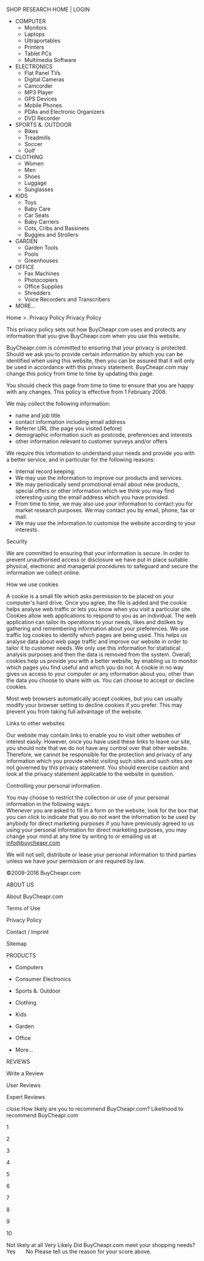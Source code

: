SHOP RESEARCH HOME | LOGIN

*   COMPUTER
    *   Monitors
    *   Laptops
    *   Ultraportables
    *   Printers
    *   Tablet PCs
    *   Multimedia Software
*   ELECTRONICS
    *   Flat Panel TVs
    *   Digital Cameras
    *   Camcorder
    *   MP3 Player
    *   GPS Devices
    *   Mobile Phones
    *   PDAs and Electronic Organizers
    *   DVD Recorder
*   SPORTS &. OUTDOOR
    *   Bikes
    *   Treadmills
    *   Soccer
    *   Golf
*   CLOTHING
    *   Women
    *   Men
    *   Shoes
    *   Luggage
    *   Sunglasses
*   KIDS
    *   Toys
    *   Baby Care
    *   Car Seats
    *   Baby Carriers
    *   Cots, Cribs and Bassinets
    *   Buggies and Strollers
*   GARDEN
    *   Garden Tools
    *   Pools
    *   Greenhouses
*   OFFICE
    *   Fax Machines
    *   Photocopiers
    *   Office Supplies
    *   Shredders
    *   Voice Recorders and Transcribers
*   MORE...

Home >. Privacy Policy Privacy Policy

This privacy policy sets out how BuyCheapr.com uses and protects any information that you give BuyCheapr.com when you use this website.  
  
BuyCheapr.com is committed to ensuring that your privacy is protected. Should we ask you to provide certain information by which you can be identified when using this website, then you can be assured that it will only be used in accordance with this privacy statement. BuyCheapr.com may change this policy from time to time by updating this page.  
  
You should check this page from time to time to ensure that you are happy with any changes. This policy is effective from 1 February 2008.  
  
We may collect the following information:

*   name and job title
*   contact information including email address
*   Referrer URL (the page you visited before)
*   demographic information such as postcode, preferences and interests
*   other information relevant to customer surveys and/or offers

  
We require this information to understand your needs and provide you with a better service, and in particular for the following reasons:

*   Internal record keeping.
*   We may use the information to improve our products and services.
*   We may periodically send promotional email about new products, special offers or other information which we think you may find interesting using the email address which you have provided.
*   From time to time, we may also use your information to contact you for market research purposes. We may contact you by email, phone, fax or mail.
*   We may use the information to customise the website according to your interests.

  
Security  
  
We are committed to ensuring that your information is secure. In order to prevent unauthorised access or disclosure we have put in place suitable physical, electronic and managerial procedures to safeguard and secure the information we collect online.  
  
  
How we use cookies  
  
A cookie is a small file which asks permission to be placed on your computer's hard drive. Once you agree, the file is added and the cookie helps analyse web traffic or lets you know when you visit a particular site. Cookies allow web applications to respond to you as an individual. The web application can tailor its operations to your needs, likes and dislikes by gathering and remembering information about your preferences. We use traffic log cookies to identify which pages are being used. This helps us analyse data about web page traffic and improve our website in order to tailor it to customer needs. We only use this information for statistical analysis purposes and then the data is removed from the system. Overall, cookies help us provide you with a better website, by enabling us to monitor which pages you find useful and which you do not. A cookie in no way gives us access to your computer or any information about you, other than the data you choose to share with us. You can choose to accept or decline cookies.  
  
Most web browsers automatically accept cookies, but you can usually modify your browser setting to decline cookies if you prefer. This may prevent you from taking full advantage of the website.  
  
  
Links to other websites  
  
Our website may contain links to enable you to visit other websites of interest easily. However, once you have used these links to leave our site, you should note that we do not have any control over that other website. Therefore, we cannot be responsible for the protection and privacy of any information which you provide whilst visiting such sites and such sites are not governed by this privacy statement. You should exercise caution and look at the privacy statement applicable to the website in question.  
  
  
Controlling your personal information  
  
You may choose to restrict the collection or use of your personal information in the following ways:  
Whenever you are asked to fill in a form on the website, look for the box that you can click to indicate that you do not want the information to be used by anybody for direct marketing purposes if you have previously agreed to us using your personal information for direct marketing purposes, you may change your mind at any time by writing to or emailing us at info@buycheapr.com  
  
We will not sell, distribute or lease your personal information to third parties unless we have your permission or are required by law.  

©2009-2016 BuyCheapr.com

ABOUT US

About BuyCheapr.com

Terms of Use

Privacy Policy

Contact / Imprint

Sitemap

PRODUCTS

*   Computers
*   Consumer Electronics
*   Sports &. Outdoor
*   Clothing

*   Kids
*   Garden
*   Office
*   More...

REVIEWS

Write a Review

User Reviews

Expert Reviews

close How likely are you to recommend BuyCheapr.com? Likelihood to recommend BuyCheapr.com

1

2

3

4

5

6

7

8

9

10

Not likely at all Very Likely Did BuyCheapr.com meet your shopping needs? Yes       No Please tell us the reason for your score above.